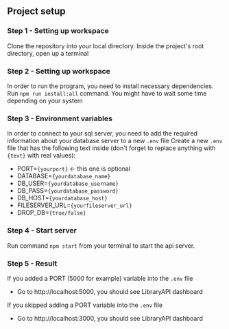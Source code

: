 ## Project setup

### Step 1 - Setting up workspace
Clone the repository into your local directory.
Inside the project's root directory, open up a terminal

### Step 2 - Setting up workspace
In order to run the program, you need to install necessary dependencies. Run `npm run install:all` command. You might have to wait some time depending on your system

### Step 3 - Environment variables
In order to connect to your sql server, you need to add the required information about your database server to a new `.env` file
Create a new `.env` file that has the following text inside (don't forget to replace anything with `{text}` with real values):
* PORT=`{yourport}` <- this one is optional
* DATABASE=`{yourdatabase_name}`
* DB_USER=`{yourdatabase_username}`
* DB_PASS=`{yourdatabase_password}`
* DB_HOST=`{yourdatabase_host}`
* FILESERVER_URL=`{yourfileserver_url}`
* DROP_DB=`{true/false}`

### Step 4 - Start server
Run command `npm start` from your terminal to start the api server.

### Step 5 - Result
If you added a PORT (5000 for example) variable into the `.env` file
 - Go to http://localhost:5000, you should see LibraryAPI dashboard

If you skipped adding a PORT variable into the `.env` file
 - Go to http://localhost:3000, you should see LibraryAPI dashboard

